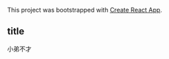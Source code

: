 This project was bootstrapped with [Create React App](https://github.com/facebook/create-react-app).

## title
小弟不才
